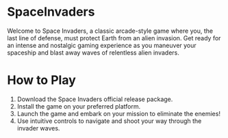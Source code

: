 # SpaceInvaders
Welcome to Space Invaders, a classic arcade-style game where you, the last line of defense, must protect Earth from an alien invasion. Get ready for an intense and nostalgic gaming experience as you maneuver your spaceship and blast away waves of relentless alien invaders.
# How to Play
1. Download the Space Invaders official release package.
2. Install the game on your preferred platform.
3. Launch the game and embark on your mission to eliminate the enemies!
4. Use intuitive controls to navigate and shoot your way through the invader waves.
